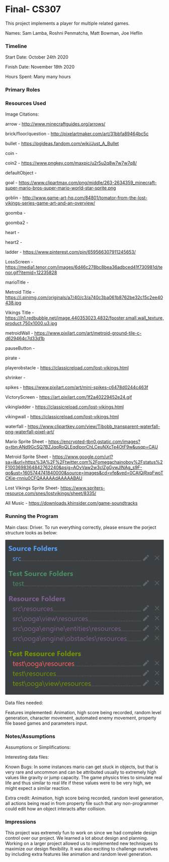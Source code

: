 Final- CS307
====

This project implements a player for multiple related games.

Names: Sam Lamba, Roshni Penmatcha, Matt Bowman, Joe Heflin


### Timeline

Start Date: October 24th 2020

Finish Date: November 18th 2020

Hours Spent: Many many hours

### Primary Roles

### Resources Used

Image Citations:

arrow - http://www.minecraftguides.org/arrows/

brick/floor/question - http://pixelartmaker.com/art/31bbfa89464bc5c

bullet - https://pgideas.fandom.com/wiki/Just_A_Bullet

coin - 

coin2 - https://www.pngkey.com/maxpic/u2r5u2q8w7w7w7q8/

defaultObject - 

goal - https://www.clipartmax.com/png/middle/263-2634359_minecraft-super-mario-bros-super-mario-world-star-sprite.png

goblin - http://www.game-art-hq.com/84801/tomator-from-the-lost-vikings-series-game-art-and-an-overview/

goomba -

goomba2 -

heart -

heart2 -

ladder - https://www.pinterest.com/pin/659566307911245653/

LossScreen - https://media1.tenor.com/images/6d46c278bc8bea36adbced41f730981d/tenor.gif?itemid=12235828

marioTitle -

Metroid Title - https://i.pinimg.com/originals/a7/40/c3/a740c3ba061b8762be32c15c2ee40438.jpg

Vikings Title - https://ih1.redbubble.net/image.440353023.4832/fposter,small,wall_texture,product,750x1000.u3.jpg

metroidWall - https://www.pixilart.com/art/metroid-ground-tile-c-d629464c7d33d1b

pauseButton -

pirate - 

playerobstacle - https://classicreload.com/lost-vikings.html

shrinker - 

spikes - https://www.pixilart.com/art/mini-spikes-c6478d0244c463f

VictoryScreen - https://art.pixilart.com/1f2a40229452e24.gif

vikingladder - https://classicreload.com/lost-vikings.html

vikingwall - https://classicreload.com/lost-vikings.html

waterfall - https://www.clipartkey.com/view/Tibobb_transparent-waterfall-png-waterfall-pixel-art/

Mario Sprite Sheet - https://encrypted-tbn0.gstatic.com/images?q=tbn:ANd9GcSQ7BZJqqRoQLEqdlporChLCeuNXcTe4OtF9w&usqp=CAU

Metroid Sprite Sheet -  https://www.google.com/url?sa=i&url=https%3A%2F%2Ftwitter.com%2Fomegachainoboy%2Fstatus%2F1003698364842762240&psig=AOvVaw2w3clZgGywJlNAg_s9F-qo&ust=1605744741840000&source=images&cd=vfe&ved=0CAIQjRxqFwoTCKie-rnniu0CFQAAAAAdAAAAABAU

Lost Vikings Sprite Sheet- https://www.spriters-resource.com/snes/lostvikings/sheet/8335/

All Music - https://downloads.khinsider.com/game-soundtracks


### Running the Program

Main class: Driver. To run everything correctly, please ensure the porject structure looks as below:

![Project Structure](doc/projectStructure.png "Project Structur")

Data files needed: 

Features implemented: Animation, high score being recorded, random level generation, character movement, automated enemy movement, property file based games and parameters input. 


### Notes/Assumptions

Assumptions or Simplifications:

Interesting data files:

Known Bugs: In some instances mario can get stuck in objects, but that is very rare and uncommon and can be attributed usually to extremely high values like gravity or jump capacity. The game physics tries to simulate real life and thus similar to real life if these values were to be very high, we might expect a similar reaction. 

Extra credit: Animation, high score being recorded, random level generation, all actions being read in from property file such that any non-programmer could edit how an object interacts after collision. 


### Impressions

This project was extremely fun to work on since we had complete design control over our project. We learned a lot about design and planning. Working on a larger project allowed us to implemented new techniques to maximize our design flexibility. It was also exciting to challenge ourselves by including extra features like animation and random level generation.
